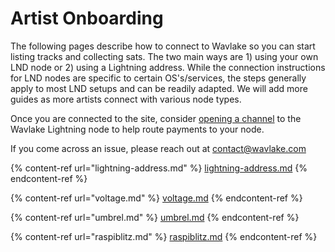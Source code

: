 # Artist Onboarding

The following pages describe how to connect to Wavlake so you can start listing tracks and collecting sats. The two main ways are 1) using your own LND node or 2) using a Lightning address. While the connection instructions for LND nodes are specific to certain OS's/services, the steps generally apply to most LND setups and can be readily adapted. We will add more guides as more artists connect with various node types.

Once you are connected to the site, consider [opening a channel](../connect.md) to the Wavlake Lightning node to help route payments to your node.

If you come across an issue, please reach out at contact@wavlake.com

{% content-ref url="lightning-address.md" %}
[lightning-address.md](lightning-address.md)
{% endcontent-ref %}

{% content-ref url="voltage.md" %}
[voltage.md](voltage.md)
{% endcontent-ref %}

{% content-ref url="umbrel.md" %}
[umbrel.md](umbrel.md)
{% endcontent-ref %}

{% content-ref url="raspiblitz.md" %}
[raspiblitz.md](raspiblitz.md)
{% endcontent-ref %}

